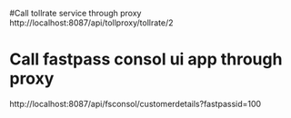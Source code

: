 #Call tollrate service through proxy
http://localhost:8087/api/tollproxy/tollrate/2
# Call fastpass consol ui app through proxy
http://localhost:8087/api/fsconsol/customerdetails?fastpassid=100